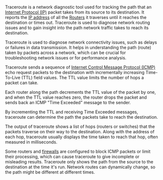 Traceroute is a network diagnostic tool used for tracking the path that an [Internet Protocol (IP)](../protocols/ip.md) packet takes from its source to its destination. It reports the [IP address](../networking/ipa.md) of all the [Routers](../networking/routers.md) it traverses until it reaches the destination or times out. Traceroute is used to diagnose network routing issues and to gain insight into the path network traffic takes to reach its destination. 

Traceroute is used to diagnose network connectivity issues, such as delays or failures in data transmission. It helps in understanding the path (route) taken by packets across a network, which can be crucial for troubleshooting network issues or for performance analysis.

Traceroute sends a sequence of [Internet Control Message Protocol (ICMP)](../networking/icmp.md) echo request packets to the destination with incrementally increasing Time-To-Live (TTL) field values. The TTL value limits the number of hops a packet can take.

Each router along the path decrements the TTL value of the packet by one, and when the TTL value reaches zero, the router drops the packet and sends back an ICMP "Time Exceeded" message to the sender.

By incrementing the TTL and receiving Time Exceeded messages, traceroute can determine the path the packets take to reach the destination.

The output of traceroute shows a list of hops (routers or switches) that the packets traverse on their way to the destination. Along with the address of each hop, traceroute usually displays the time taken to reach that hop, often measured in milliseconds.

Some routers and [firewalls](../security/firewall.md) are configured to block ICMP packets or limit their processing, which can cause traceroute to give incomplete or misleading results. Traceroute only shows the path from the source to the destination at the time it's run. Network routes can dynamically change, so the path might be different at different times.


